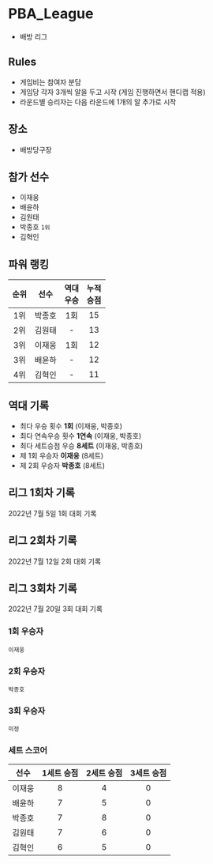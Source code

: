 # PBA_League
- 배방 리그

## Rules
- 게임비는 참여자 분담
- 게임당 각자 3개씩 알을 두고 시작 (게임 진행하면서 핸디캡 적용)
- 라운드별 승리자는 다음 라운드에 1개의 알 추가로 시작

## 장소
- 배방당구장

## 참가 선수
- 이재웅 
- 배윤하
- 김원태
- 박종호 `1위`
- 김혁인

## 파워 랭킹
| 순위 | 선수 | 역대<br/>우승 | 누적<br/>승점 | 
|:--:|:--:|:--:|:--:|
| 1위 | 박종호 | 1회 | 15 | 
| 2위 | 김원태 |  -  | 13 | 
| 3위 | 이재웅 | 1회 | 12 | 
| 3위 | 배윤하 |  -  | 12 |
| 4위 | 김혁인 |  -  | 11 |

## 역대 기록
- 최다 우승 횟수 **1회** (이재웅, 박종호)
- 최다 연속우승 횟수 **1연속** (이재웅, 박종호)
- 최다 세트승점 우승 **8세트** (이재웅, 박종호)
- 제 1회 우승자 **이재웅** (8세트)
- 제 2회 우승자 **박종호** (8세트)

## 리그 1회차 기록
2022년 7월 5일 1회 대회 기록

## 리그 2회차 기록
2022년 7월 12일 2회 대회 기록

## 리그 3회차 기록
2022년 7월 20일 3회 대회 기록

### 1회 우승자
`이재웅`

### 2회 우승자
`박종호`

### 3회 우승자
`미정`

### 세트 스코어
| 선수 | 1세트 승점| 2세트 승점 | 3세트 승점 | 
|:--:|:--:|:--:|:--:|
| 이재웅 | 8 | 4 | 0 |
| 배윤하 | 7 | 5 | 0 |
| 박종호 | 7 | 8 | 0 |
| 김원태 | 7 | 6 | 0 |
| 김혁인 | 6 | 5 | 0 |
 
